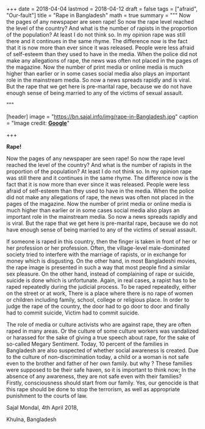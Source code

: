 +++
date = 2018-04-04
lastmod = 2018-04-12
draft = false
tags = ["afraid", "Our-fault"]
title = "Rape in Bangladesh"
math = true
summary = """
Now the pages of any newspaper are seen rape! So now the rape level reached the level of the country? And what is the number of rapists in the proportion of the population? At least I do not think so. In my opinion rape was still there and it continues in the same rhyme. The difference now is the fact that it is now more than ever since it was released. People were less afraid of self-esteem than they used to have in the media. When the police did not make any allegations of rape, the news was often not placed in the pages of the magazine. Now the number of print media or online media is much higher than earlier or in some cases social media also plays an important role in the mainstream media. So now a news spreads rapidly and is viral. But the rape that we get here is pre-marital rape, because we do not have enough sense of being married to any of the victims of sexual assault.
 
"""

[header]
image = "https://bn.sajal.info/img/rape-in-Bangladesh.jpg"
caption = "Image credit: [**Google**](https://google.com/)"

+++


**Rape!**

Now the pages of any newspaper are seen rape! So now the rape level reached the level of the country? And what is the number of rapists in the proportion of the population? At least I do not think so. In my opinion rape was still there and it continues in the same rhyme. The difference now is the fact that it is now more than ever since it was released. People were less afraid of self-esteem than they used to have in the media. When the police did not make any allegations of rape, the news was often not placed in the pages of the magazine. Now the number of print media or online media is much higher than earlier or in some cases social media also plays an important role in the mainstream media. So now a news spreads rapidly and is viral. But the rape that we get here is pre-marital rape, because we do not have enough sense of being married to any of the victims of sexual assault.

If someone is raped in this country, then the finger is taken in front of her or her profession or her profession. Often, the village-level male-dominated society tried to interfere with the marriage of rapists, or in exchange for money which is disgusting. On the other hand, in most Bangladeshi movies, the rape image is presented in such a way that most people find a similar sex pleasure. On the other hand, instead of complaining of rape or suicide, suicide is done which is unfortunate. Again, in real cases, a rapist has to be raped repeatedly during the judicial process. To be raped repeatedly, either on the street or at work, There is a place where there is no rape of women or children including family, school, college or religious place. In order to judge the rape of the country, the door had to go door to door and finally had to commit suicide, Victim had to commit suicide.

The role of media or culture activists who are against rape, they are often raped in many areas. Or the culture of some culture workers was vandalized or harassed for the sake of giving a true speech about rape, for the sake of so-called Megary Sentiment. Today, 10 percent of the families in Bangladesh are also suspected of whether social awareness is created. Due to the culture of non-discrimination today, a child or a woman is not safe even to the brother and father of her own family. but why ? These families were supposed to be their safe haven, so it is important to think now; In the absence of any awareness, they are not safe even with their families? Firstly, consciousness should start from our family. Yes, our genocide is that this rape should be done to stop the terrorism, as well as appropriate punishment to the courts of law.

Sajal Mondal, 4th April 2018,

Khulna, Bangladesh

